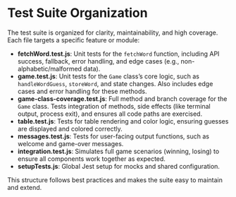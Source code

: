# Test Suite Organization

The test suite is organized for clarity, maintainability, and high coverage. Each file targets a specific feature or module:

- **fetchWord.test.js**: Unit tests for the `fetchWord` function, including API success, fallback, error handling, and edge cases (e.g., non-alphabetic/malformed data).
- **game.test.js**: Unit tests for the `Game` class’s core logic, such as `handleWordGuess`, `storeWord`, and state changes. Also includes edge cases and error handling for these methods.
- **game-class-coverage.test.js**: Full method and branch coverage for the `Game` class. Tests integration of methods, side effects (like terminal output, process exit), and ensures all code paths are exercised.
- **table.test.js**: Tests for table rendering and color logic, ensuring guesses are displayed and colored correctly.
- **messages.test.js**: Tests for user-facing output functions, such as welcome and game-over messages.
- **integration.test.js**: Simulates full game scenarios (winning, losing) to ensure all components work together as expected.
- **setupTests.js**: Global Jest setup for mocks and shared configuration.

This structure follows best practices and makes the suite easy to maintain and extend.

